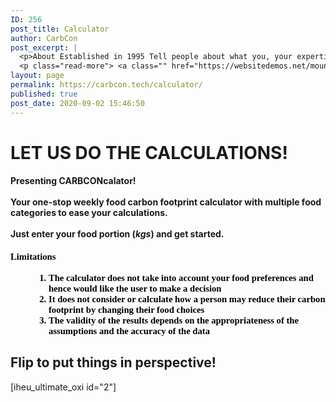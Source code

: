```yaml
---
ID: 256
post_title: Calculator
author: CarbCon
post_excerpt: |
  <p>About Established in 1995 Tell people about what you, your expertise and experience.  Think about what you would want to see on this page if you were looking at an about page.  This is your chance to tell about how you are qualified to serve them.Nulla hendrerit metus et tincidunt tristique. Fusce molestie commodo mauris, &hellip;</p>
  <p class="read-more"> <a class="" href="https://websitedemos.net/mountain/about/"> <span class="screen-reader-text">About</span> Read More &raquo;</a></p>
layout: page
permalink: https://carbcon.tech/calculator/
published: true
post_date: 2020-09-02 15:46:50
---
```

<h1><b>LET US DO THE CALCULATIONS!</b></h1>		
			<h4>Presenting<b> CARBCONcalator! </b><br><br>Your one-stop weekly food carbon footprint calculator with multiple food categories to ease your calculations. <br><br>Just enter your food portion (<i>kgs</i>) and get started. </h4>		
			<h5><p lang="en-US" style="caret-color: rgb(0, 0, 0); color: rgb(0, 0, 0); font-style: normal; white-space: normal; margin: 0in; font-family: Calibri; font-size: 11pt;"><b>Limitations</b></p><br><ol type="1" style="caret-color: rgb(0, 0, 0); color: rgb(0, 0, 0); font-style: normal; white-space: normal; margin-left: 0.375in; direction: ltr; unicode-bidi: embed; margin-top: 0in; margin-bottom: 0in; font-family: Calibri; font-size: 11pt;"><li value="1" lang="en-US" style="vertical-align: middle;">The calculator does not take into account your food preferences and hence would like the user to make a decision</li><li style="vertical-align: middle;">It does not consider or calculate how a person may reduce their carbon footprint by changing their food choices</li><li style="vertical-align: middle;">The validity of the results depends on the appropriateness of the assumptions and the accuracy of the data</li></ol></h5>		
			<h2>Flip to put things in perspective!</h2>		
		[iheu_ultimate_oxi  id="2"]